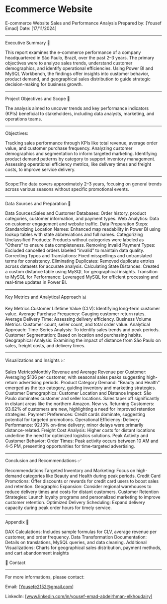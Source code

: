 # Ecommerce Website 

E-commerce Website Sales and Performance Analysis
Prepared by: [Yousef Emad]
Date: [17/11/2024]
________________________________________________________________________________________________________
Executive Summary 📝

This report examines the e-commerce performance of a company headquartered in São Paulo, Brazil, over the past 2–3 years. The primary objectives were to analyze sales trends, understand customer demographics, and identify operational efficiencies. Using Power BI and MySQL Workbench, the findings offer insights into customer behavior, product demand, and geographical sales distribution to guide strategic decision-making for business growth.
________________________________________________________________________________________________________
Project Objectives and Scope 🎯

The analysis aimed to uncover trends and key performance indicators (KPIs) beneficial to stakeholders, including data analysts, marketing, and operations teams.

________________________________________________________________________________________________________
Objectives:

Tracking sales performance through KPIs like total revenue, average order value, and customer purchase frequency.
Analyzing customer demographics and segmentation to inform targeted marketing.
Identifying product demand patterns by category to support inventory management.
Assessing operational efficiency metrics, like delivery times and freight costs, to improve service delivery.

________________________________________________________________________________________________________
Scope:The data covers approximately 2–3 years, focusing on general trends across various seasons without specific promotional events.

________________________________________________________________________________________________________
Data Sources and Preparation 📂

Data Sources:Sales and Customer Databases: Order history, product categories, customer information, and payment types.
Web Analytics: Data on customer engagement and website traffic.
Data Preparation Steps:
Standardizing Location Names: Enhanced map readability in Power BI using lookup tables with state abbreviations and full names.
Categorizing Unclassified Products: Products without categories were labeled as "Others" to ensure data completeness.
Removing Invalid Payment Types: Excluded cancelled orders labeled “invalid” to maintain data quality.
Correcting Typos and Translations: Fixed misspellings and untranslated terms for consistency.
Eliminating Duplicates: Removed duplicate entries across datasets for accurate analysis.
Calculating State Distances: Created a custom distance table using MySQL for geographical insights.
Transition to MySQL for Performance: Leveraged MySQL for efficient processing and real-time updates in Power BI.


________________________________________________________________________________________________________

Key Metrics and Analytical Approach 📊

Key Metrics:Customer Lifetime Value (CLV): Identifying long-term customer value.
Average Purchase Frequency: Gauging customer return rates.
Average Delivery Time: Assessing delivery efficiency.
Business Volume Metrics: Customer count, seller count, and total order value.
Analytical Approach:
Time-Series Analysis: To identify sales trends and peak periods.
Customer Segmentation: Based on location and purchasing habits.
Geographical Analysis: Examining the impact of distance from São Paulo on sales, freight costs, and delivery times.


________________________________________________________________________________________________________

Visualizations and Insights 📈

Sales Metrics:Monthly Revenue and Average Revenue per Customer: Averaging $136 per customer, with seasonal sales peaks suggesting high-return advertising periods.
Product Category Demand: "Beauty and Health" emerged as the top category, guiding inventory and marketing strategies.
Customer Demographics:
Customer Location and Distance Impact: São Paulo dominates customer and seller locations. Sales taper off significantly in distant areas like the northern Amazon.
New vs. Returning Customers: 93.62% of customers are new, highlighting a need for improved retention strategies.
Payment Preferences: Credit cards dominate, suggesting potential for targeted promotions.
Operational Efficiency:
Delivery Performance: 92.13% on-time delivery; minor delays were primarily distance-related.
Freight Cost Analysis: Higher costs for distant locations underline the need for optimized logistics solutions.
Peak Activity and Customer Behavior:
Order Times: Peak activity occurs between 10 AM and 4–5 PM, presenting opportunities for time-targeted advertising.

________________________________________________________________________________________________________


Conclusion and Recommendations ✅

Recommendations:Targeted Inventory and Marketing: Focus on high-demand categories like Beauty and Health during peak periods.
Credit Card Promotions: Offer discounts or rewards for credit card users to boost sales and retention.
Geographic Expansion: Consider regional warehouses to reduce delivery times and costs for distant customers.
Customer Retention Strategies: Launch loyalty programs and personalized marketing to improve customer retention.
Optimized Delivery Scheduling: Expand delivery capacity during peak order hours for timely service.


________________________________________________________________________________________________________

Appendix 📂

DAX Calculations: Includes sample formulas for CLV, average revenue per customer, and order frequency.
Data Transformation Documentation: Details on translations, MySQL queries, and data cleaning.
Additional Visualizations: Charts for geographical sales distribution, payment methods, and cart abandonment insights

📧 Contact
___________________________________________________________________________________________________________________
For more informations, please contact:


Email: [Yousefe2152@gmail.com]

LinkedIn: [www.linkedin.com/in/yousef-emad-abdelrhman-elkhoudairy]






